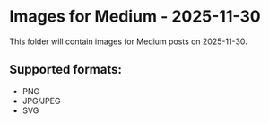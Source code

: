 # Images for Medium - 2025-11-30

This folder will contain images for Medium posts on 2025-11-30.

## Supported formats:
- PNG
- JPG/JPEG
- SVG
